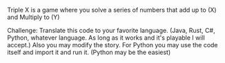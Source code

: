 Triple X is a game where you solve a series of numbers that add up to (X) and Multiply to (Y)

Challenge: Translate this code to your favorite language. (Java, Rust, C#, Python, whatever language. As long as it works and it's playable I will accept.)
Also you may modify the story. For Python you may use the code itself and import it and run it. (Python may be the easiest)
